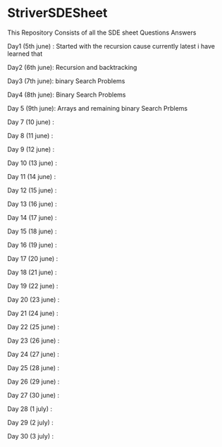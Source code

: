 # StriverSDESheet
This Repository Consists of all the SDE sheet Questions Answers


Day1 (5th june) :
Started with the recursion cause currently latest i have learned that

Day2 (6th june):
Recursion and backtracking

Day3 (7th june):
binary Search Problems

Day4 (8th june):
Binary Search Problems

Day 5 (9th june):
Arrays and remaining  binary Search Prblems
 
Day 7 (10 june) :

Day 8 (11 june) :

Day 9 (12 june) :

Day 10 (13 june) :

Day 11 (14 june) :

Day 12 (15 june) :

Day 13 (16 june) :

Day 14 (17 june) :

Day 15 (18 june) :

Day 16 (19 june) :

Day 17 (20 june) :

Day 18 (21 june) :

Day 19 (22 june) :

Day 20 (23 june) :

Day 21 (24 june) :

Day 22 (25 june) :

Day 23 (26 june) :

Day 24 (27 june) :

Day 25 (28 june) :

Day 26 (29 june) :

Day 27 (30 june) :

Day 28 (1 july) :

Day 29 (2 july) :

Day 30 (3 july) :



